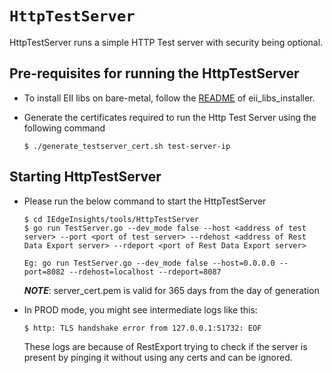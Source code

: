 # `HttpTestServer`

HttpTestServer runs a simple HTTP Test server with security being optional.

## Pre-requisites for running the HttpTestServer

* To install EII libs on bare-metal, follow the [README](../../common/README.md) of eii_libs_installer.

* Generate the certificates required to run the Http Test Server using the following command

    ```
    $ ./generate_testserver_cert.sh test-server-ip
    ```

## Starting HttpTestServer

* Please run the below command to start the HttpTestServer
    ```
    $ cd IEdgeInsights/tools/HttpTestServer
    $ go run TestServer.go --dev_mode false --host <address of test server> --port <port of test server> --rdehost <address of Rest Data Export server> --rdeport <port of Rest Data Export server>
    ```

    ```
    Eg: go run TestServer.go --dev_mode false --host=0.0.0.0 --port=8082 --rdehost=localhost --rdeport=8087
    ```

    ***NOTE***: server_cert.pem is valid for 365 days from the day of generation

* In PROD mode, you might see intermediate logs like this:

    ```
    $ http: TLS handshake error from 127.0.0.1:51732: EOF
    ```
    These logs are because of RestExport trying to check if the server is present by pinging it without using any certs and can be ignored.
